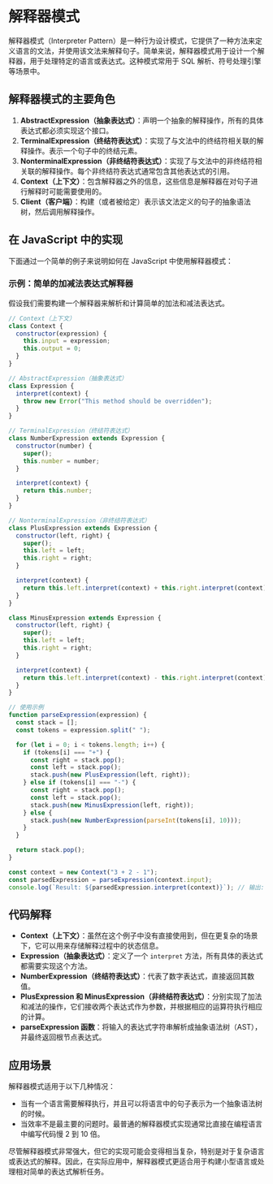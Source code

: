 # 解释器模式

解释器模式（Interpreter Pattern）是一种行为设计模式，它提供了一种方法来定义语言的文法，并使用该文法来解释句子。简单来说，解释器模式用于设计一个解释器，用于处理特定的语言或表达式。这种模式常用于 SQL 解析、符号处理引擎等场景中。

## 解释器模式的主要角色

1. **AbstractExpression（抽象表达式）**：声明一个抽象的解释操作，所有的具体表达式都必须实现这个接口。
2. **TerminalExpression（终结符表达式）**：实现了与文法中的终结符相关联的解释操作。表示一个句子中的终结元素。
3. **NonterminalExpression（非终结符表达式）**：实现了与文法中的非终结符相关联的解释操作。每个非终结符表达式通常包含其他表达式的引用。
4. **Context（上下文）**：包含解释器之外的信息，这些信息是解释器在对句子进行解释时可能需要使用的。
5. **Client（客户端）**：构建（或者被给定）表示该文法定义的句子的抽象语法树，然后调用解释操作。

## 在 JavaScript 中的实现

下面通过一个简单的例子来说明如何在 JavaScript 中使用解释器模式：

### 示例：简单的加减法表达式解释器

假设我们需要构建一个解释器来解析和计算简单的加法和减法表达式。

```javascript
// Context（上下文）
class Context {
  constructor(expression) {
    this.input = expression;
    this.output = 0;
  }
}

// AbstractExpression（抽象表达式）
class Expression {
  interpret(context) {
    throw new Error("This method should be overridden");
  }
}

// TerminalExpression（终结符表达式）
class NumberExpression extends Expression {
  constructor(number) {
    super();
    this.number = number;
  }

  interpret(context) {
    return this.number;
  }
}

// NonterminalExpression（非终结符表达式）
class PlusExpression extends Expression {
  constructor(left, right) {
    super();
    this.left = left;
    this.right = right;
  }

  interpret(context) {
    return this.left.interpret(context) + this.right.interpret(context);
  }
}

class MinusExpression extends Expression {
  constructor(left, right) {
    super();
    this.left = left;
    this.right = right;
  }

  interpret(context) {
    return this.left.interpret(context) - this.right.interpret(context);
  }
}

// 使用示例
function parseExpression(expression) {
  const stack = [];
  const tokens = expression.split(" ");

  for (let i = 0; i < tokens.length; i++) {
    if (tokens[i] === "+") {
      const right = stack.pop();
      const left = stack.pop();
      stack.push(new PlusExpression(left, right));
    } else if (tokens[i] === "-") {
      const right = stack.pop();
      const left = stack.pop();
      stack.push(new MinusExpression(left, right));
    } else {
      stack.push(new NumberExpression(parseInt(tokens[i], 10)));
    }
  }

  return stack.pop();
}

const context = new Context("3 + 2 - 1");
const parsedExpression = parseExpression(context.input);
console.log(`Result: ${parsedExpression.interpret(context)}`); // 输出: Result: 4
```

## 代码解释

- **Context（上下文）**：虽然在这个例子中没有直接使用到，但在更复杂的场景下，它可以用来存储解释过程中的状态信息。
- **Expression（抽象表达式）**：定义了一个 `interpret` 方法，所有具体的表达式都需要实现这个方法。
- **NumberExpression（终结符表达式）**：代表了数字表达式，直接返回其数值。
- **PlusExpression 和 MinusExpression（非终结符表达式）**：分别实现了加法和减法的操作，它们接收两个表达式作为参数，并根据相应的运算符执行相应的计算。
- **parseExpression 函数**：将输入的表达式字符串解析成抽象语法树（AST），并最终返回根节点表达式。

## 应用场景

解释器模式适用于以下几种情况：

- 当有一个语言需要解释执行，并且可以将语言中的句子表示为一个抽象语法树的时候。
- 当效率不是最主要的问题时。最普通的解释器模式实现通常比直接在编程语言中编写代码慢 2 到 10 倍。

尽管解释器模式非常强大，但它的实现可能会变得相当复杂，特别是对于复杂语言或表达式的解释。因此，在实际应用中，解释器模式更适合用于构建小型语言或处理相对简单的表达式解析任务。
